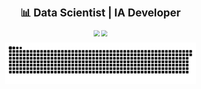 <h1 align='center'> 📊 Data Scientist | IA Developer </h1>
<!--
## Github Stats &nbsp;📊
<br>
-->

<p align='center'>
  <img src="https://github-readme-stats.vercel.app/api?username=joseluisalmendral&show_icons=true&theme=github_dark">
  <img src="https://github-readme-stats.anuraghazra1.vercel.app/api/top-langs/?username=joseluisalmendral&theme=dark&hide_border=true&no-bg=true&no-frame=true&langs_count=10">
</p>

![snake gif](https://github.com/TekyaygilFethi/TekyaygilFethi/blob/output/github-contribution-grid-snake.svg)

<!--## Skills <img src="https://media2.giphy.com/media/QssGEmpkyEOhBCb7e1/giphy.gif?cid=ecf05e47a0n3gi1bfqntqmob8g9aid1oyj2wr3ds3mg700bl&rid=giphy.gif" width=32px>-->


